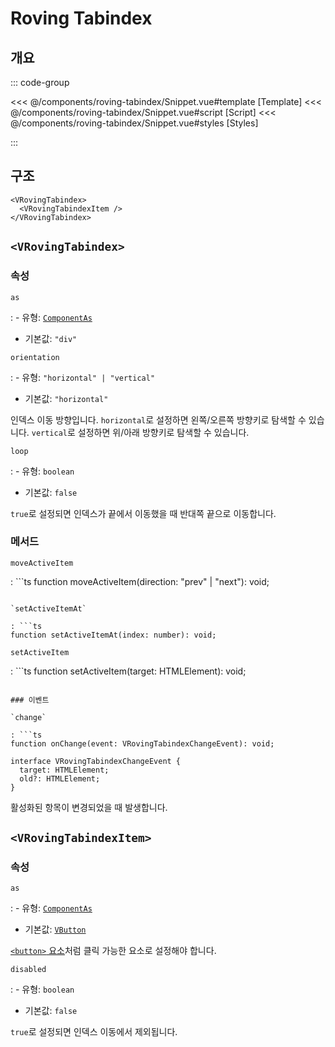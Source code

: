 <script setup lang="ts">
import Snippet from "./Snippet.vue";
</script>

# Roving Tabindex

## 개요

<VComponentPreview>
  <Snippet />
</VComponentPreview>

::: code-group

<<< @/components/roving-tabindex/Snippet.vue#template [Template]
<<< @/components/roving-tabindex/Snippet.vue#script [Script]
<<< @/components/roving-tabindex/Snippet.vue#styles [Styles]

:::

## 구조

```vue-html
<VRovingTabindex>
  <VRovingTabindexItem />
</VRovingTabindex>
```

## `<VRovingTabindex>`

### 속성

`as`

: - 유형: [`ComponentAs`](/api/types/component-as/)
  - 기본값: `"div"`

`orientation`

: - 유형: `"horizontal" | "vertical"`
  - 기본값: `"horizontal"`

  인덱스 이동 방향입니다. `horizontal`로 설정하면 왼쪽/오른쪽 방향키로 탐색할 수 있습니다. `vertical`로 설정하면 위/아래 방향키로 탐색할 수 있습니다.

`loop`

: - 유형: `boolean`
  - 기본값: `false`

  `true`로 설정되면 인덱스가 끝에서 이동했을 때 반대쪽 끝으로 이동합니다.

### 메서드

`moveActiveItem`

: ```ts
  function moveActiveItem(direction: "prev" | "next"): void;
  ```

`setActiveItemAt`

: ```ts
  function setActiveItemAt(index: number): void;
  ```

`setActiveItem`

: ```ts
  function setActiveItem(target: HTMLElement): void;
  ```

### 이벤트

`change`

: ```ts
  function onChange(event: VRovingTabindexChangeEvent): void;

  interface VRovingTabindexChangeEvent {
    target: HTMLElement;
    old?: HTMLElement;
  }
  ```

  활성화된 항목이 변경되었을 때 발생합니다.

## `<VRovingTabindexItem>`

### 속성

`as`

: - 유형: [`ComponentAs`](/api/types/component-as/)
  - 기본값: [`VButton`](/components/button/)

  [`<button>` 요소](https://developer.mozilla.org/en-US/docs/Web/HTML/Element/button)처럼 클릭 가능한 요소로 설정해야 합니다.

`disabled`

: - 유형: `boolean`
  - 기본값: `false`

  `true`로 설정되면 인덱스 이동에서 제외됩니다.
